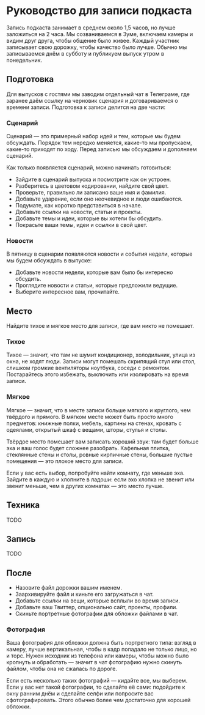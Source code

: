 # Руководство для записи подкаста

Запись подкаста занимает в среднем около 1,5 часов, но лучше заложиться на 2 часа. Мы созваниваемся в Зуме, включаем камеры и видим друг друга, чтобы общение было живее. Каждый участник записывает свою дорожку, чтобы качество было лучше. Обычно мы записываемся днём в субботу и публикуем выпуск утром в понедельник.

## Подготовка

Для выпусков с гостями мы заводим отдельный чат в Телеграме, где заранее даём ссылку на черновик сценария и договариваемся о времени записи. Подготовка к записи делится на две части:

### Сценарий

Сценарий — это примерный набор идей и тем, которые мы будем обсуждать. Порядок тем нередко меняется, какие-то мы пропускаем, какие-то приходят по ходу. Перед записью мы обсуждаем и дополняем сценарий.

Как только появляется сценарий, можно начинать готовиться:

- Зайдите в сценарий выпуска и посмотрите как он устроен.
- Разберитесь в цветовом кодировании, найдите свой цвет.
- Проверьте, правильно ли записано ваше имя и фамилия.
- Добавьте ударение, если оно неочевидное и люди ошибаются.
- Подумате, как коротко представиться в начале.
- Добавьте ссылки на новости, статьи и проекты.
- Добавьте темы и идеи, которые вы хотели бы обсудить.
- Покрасьте ваши темы, идеи и ссылки в свой цвет.

### Новости

В пятницу в сценарии появляются новости и события недели, которые мы будем обсуждать в выпуске:

- Добавьте новости недели, которые вам было бы интересно обсудить.
- Проглядите новости и статьи, которые предложили ведущие.
- Выберите интересное вам, прочитайте.

## Место

Найдите тихое и мягкое место для записи, где вам никто не помешает.

### Тихое

Тихое — значит, что там не шумит кондиционер, холодильник, улица из окна, не ходят люди. Записи могут помешать скрипящий стул или стол, слишком громкие вентиляторы ноутбука, соседи с ремонтом. Постарайтесь этого избежать, выключить или изолировать на время записи.

### Мягкое

Мягкое — значит, что в месте записи больше мягкого и круглого, чем твёрдого и прямого. В мягком месте может быть просто много предметов: книжные полки, мебель, картины на стенах, кровать с одеялами, открытый шкаф с вещами, шторы, стулья и столы.

Твёрдое место помешает вам записать хороший звук: там будет больше эха и ваш голос будет сложнее разобрать. Кафельная плитка, стеклянные стены и столы, ровные кирпичные стены, большие пустые помещения — это плохое место для записи.

Если у вас есть выбор, попробуйте найти комнату, где меньше эха. Зайдите в каждую и хлопните в ладоши: если эхо хлопка не звенит или звенит меньше, чем в других комнатах — это место лучше.

## Техника

TODO

## Запись

TODO

## После

- Назовите файл дорожки вашим именем.
- Заархивируйте файл и киньте его загружаться в чат.
- Добавьте ссылки на вещи, которые всплыли во время записи.
- Добавьте ваш Твиттер, опционально сайт, проекты, профили.
- Скиньте портретные фотографии для обложки файлами в чат.

### Фотография

Ваша фотография для обложки должна быть портретного типа: взгляд в камеру, лучше вертикальная, чтобы в кадр попадало не только лицо, но и торс. Нужен исходник из телефона или камеры, чтобы можно было кропнуть и обработать — значит в чат фотографию нужно скинуть файлом, чтобы она не сжалась по дороге.

Если есть несколько таких фотографий — кидайте все, мы выберем. Если у вас нет такой фотографии, то сделайте её сами: подойдите к окну ранним днём и сделайте селфи или попросите вас сфотографировать. Этого обычно более чем достаточно для хорошей обложки.
